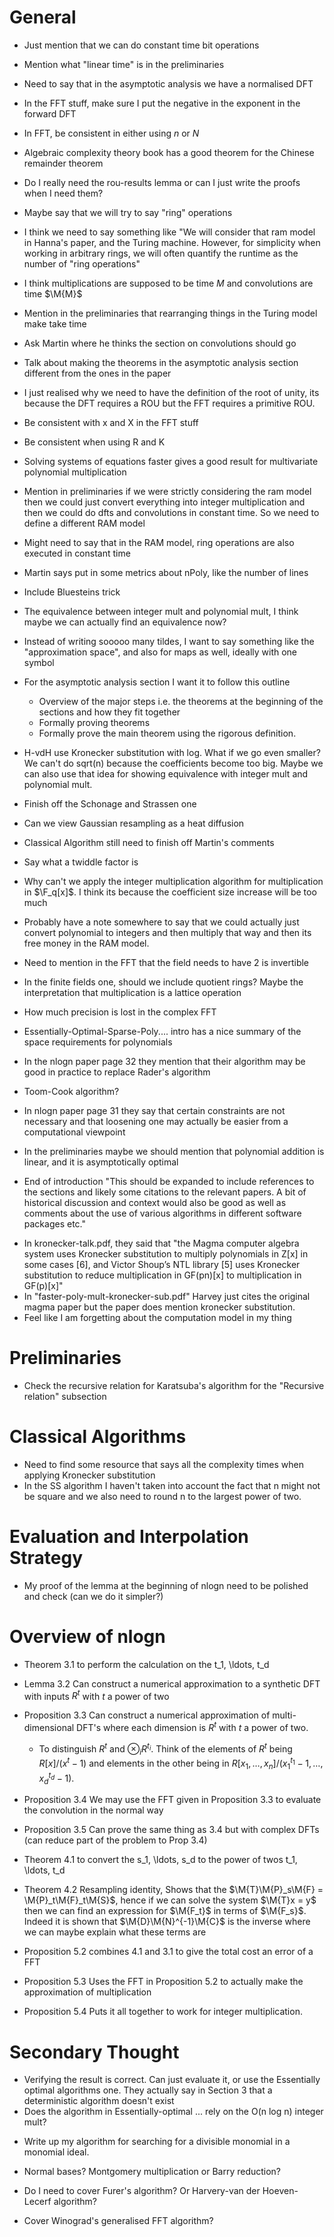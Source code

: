 # General
* Just mention that we can do constant time bit operations

* Mention what "linear time" is in the preliminaries
* Need to say that in the asymptotic analysis we have a normalised DFT
* In the FFT stuff, make sure I put the negative in the exponent in the forward DFT
* In FFT, be consistent in either using $n$ or $N$
* Algebraic complexity theory book has a good theorem for the Chinese remainder theorem
* Do I really need the rou-results lemma or can I just write the proofs when I need them?
* Maybe say that we will try to say "ring" operations
* I think we need to say something like "We will consider that ram model in Hanna's paper, and the Turing machine. However, for simplicity when working in arbitrary rings, we will often quantify the runtime as the number of "ring operations"
* I think multiplications are supposed to be time $M$ and convolutions are time $\M{M}$
* Mention in the preliminaries that rearranging things in the Turing model make take time 
* Ask Martin where he thinks the section on convolutions should go
* Talk about making the theorems in the asymptotic analysis section different from the ones in the paper
* I just realised why we need to have the definition of the root of unity, its because the DFT requires a ROU but the FFT requires a primitive ROU.
* Be consistent with x and X in the FFT stuff
* Be consistent when using R and K
* Solving systems of equations faster gives a good result for multivariate polynomial multiplication
* Mention in preliminaries if we were strictly considering the ram model then we could just convert everything into integer multiplication and then we could do dfts and convolutions in constant time. So we need to define a different RAM model
* Might need to say that in the RAM model, ring operations are also executed in constant time
* Martin says put in some metrics about nPoly, like the number of lines
* Include Bluesteins trick
* The equivalence between integer mult and polynomial mult, I think maybe we can actually find an equivalence now?
* Instead of writing sooooo many tildes, I want to say something like the "approximation space", and also for maps as well, ideally with one symbol
* For the asymptotic analysis section I want it to follow this outline
    + Overview of the major steps i.e. the theorems at the beginning of the sections and how they fit together
    + Formally proving theorems
    + Formally prove the main theorem using the rigorous definition.
* H-vdH use Kronecker substitution with log. What if we go even smaller? We can't do sqrt(n) because the coefficients become too big. Maybe we can also use that idea for showing equivalence with integer mult and polynomial mult.
* Finish off the Schonage and Strassen one
* Can we view Gaussian resampling as a heat diffusion
* Classical Algorithm still need to finish off Martin's comments
* Say what a twiddle factor is
* Why can't we apply the integer multiplication algorithm for multiplication in $\F_q[x]$. I think its because the coefficient size increase will be too much
* Probably have a note somewhere to say that we could actually just convert polynomial to integers and then multiply that way and then its free money in the RAM model. 
* Need to mention in the FFT that the field needs to have 2 is invertible
* In the finite fields one, should we include quotient rings? Maybe the interpretation that multiplication is a lattice operation
* How much precision is lost in the complex FFT
* Essentially-Optimal-Sparse-Poly.... intro has a nice summary of the space requirements for polynomials
- In the nlogn paper page 32 they mention that their algorithm may be good in practice to replace Rader's algorithm
* Toom-Cook algorithm?
- In nlogn paper page 31 they say that certain constraints are not necessary and that loosening one may actually be easier from a computational viewpoint 
* In the preliminaries maybe we should mention that polynomial addition is linear, and it is asymptotically optimal
- End of introduction
"This should be expanded to include references to the sections and likely some
citations to the relevant papers. A bit of historical discussion and context would also be good as well as comments about the use of various algorithms in different software packages etc."
* In kronecker-talk.pdf, they said that "the Magma computer algebra system uses Kronecker substitution to multiply polynomials in Z[x] in some cases [6], and Victor Shoup’s NTL library [5] uses Kronecker substitution to reduce multiplication in GF(pn)[x] to multiplication in GF(p)[x]"
* In "faster-poly-mult-kronecker-sub.pdf" Harvey just cites the original magma paper but the paper does mention kronecker substitution. 
* Feel like I am forgetting about the computation model in my thing

# Preliminaries
- Check the recursive relation for Karatsuba's algorithm for the "Recursive relation" subsection

# Classical Algorithms
- Need to find some resource that says all the complexity times when applying Kronecker substitution
- In the SS algorithm I haven't taken into account the fact that n might not be square and we also need to round n to the largest power of two.

# Evaluation and Interpolation Strategy
- My proof of the lemma at the beginning of nlogn need to be polished and check (can we do it simpler?)

# Overview of nlogn
* Theorem 3.1 to perform the calculation on the t_1, \ldots, t_d
* Lemma 3.2 Can construct a numerical approximation to a synthetic DFT with inputs $R^t$ with $t$ a power of two
* Proposition 3.3 Can construct a numerical approximation of multi-dimensional DFT's where each dimension is $R^t$ with $t$ a power of two.
    + To distinguish $R^t$ and $\otimes_i R^{t_i}$. Think of the elements of $R^t$ being $R[x]/(x^t - 1)$ and elements in the other being in $R[x_1, \ldots, x_n]/(x_1^{t_1} - 1, \ldots, x_d^{t_d} - 1)$.
* Proposition 3.4 We may use the FFT given in Proposition 3.3 to evaluate the convolution in the normal way
* Proposition 3.5 Can prove the same thing as 3.4 but with complex DFTs (can reduce part of the problem to Prop 3.4)

* Theorem 4.1 to convert the s_1, \ldots, s_d to the power of twos t_1, \ldots, t_d
* Theorem 4.2 Resampling identity, Shows that the $\M{T}\M{P}_s\M{F} = \M{P}_t\M{F}_t\M{S}$, hence if we can solve the system $\M{T}x = y$ then we can find an expression for $\M{F_t}$ in terms of $\M{F_s}$. Indeed it is shown that $\M{D}\M{N}^{-1}\M{C}$ is the inverse where we can maybe explain what these terms are

* Proposition 5.2 combines 4.1 and 3.1 to give the total cost an error of a FFT
* Proposition 5.3 Uses the FFT in Proposition 5.2 to actually make the approximation of multiplication
* Proposition 5.4 Puts it all together to work for integer multiplication.

# Secondary Thought
* Verifying the result is correct. Can just evaluate it, or use the Essentially optimal algorithms one. They actually say in Section 3 that a deterministic algorithm doesn't exist
* Does the algorithm in Essentially-optimal ... rely on the O(n log n) integer mult?
- Write up my algorithm for searching for a divisible monomial in a monomial ideal.
* Normal bases? Montgomery multiplication or Barry reduction?
- Do I need to cover Furer's algorithm? Or Harvery-van der Hoeven-Lecerf algorithm?
* Cover Winograd's generalised FFT algorithm?
